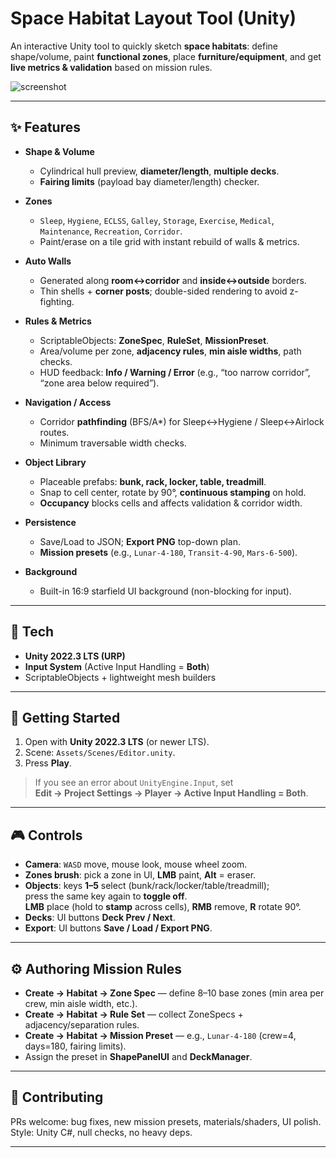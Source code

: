 # Space Habitat Layout Tool (Unity)

An interactive Unity tool to quickly sketch **space habitats**: define shape/volume, paint **functional zones**, place **furniture/equipment**, and get **live metrics & validation** based on mission rules.

![screenshot](https://ibb.co/pq7FgGH)

---

## ✨ Features

- **Shape & Volume**
  - Cylindrical hull preview, **diameter/length**, **multiple decks**.
  - **Fairing limits** (payload bay diameter/length) checker.

- **Zones**
  - `Sleep`, `Hygiene`, `ECLSS`, `Galley`, `Storage`, `Exercise`, `Medical`, `Maintenance`, `Recreation`, `Corridor`.
  - Paint/erase on a tile grid with instant rebuild of walls & metrics.

- **Auto Walls**
  - Generated along **room↔corridor** and **inside↔outside** borders.
  - Thin shells + **corner posts**; double-sided rendering to avoid z-fighting.

- **Rules & Metrics**
  - ScriptableObjects: **ZoneSpec**, **RuleSet**, **MissionPreset**.
  - Area/volume per zone, **adjacency rules**, **min aisle widths**, path checks.
  - HUD feedback: **Info / Warning / Error** (e.g., “too narrow corridor”, “zone area below required”).

- **Navigation / Access**
  - Corridor **pathfinding** (BFS/A*) for Sleep↔Hygiene / Sleep↔Airlock routes.
  - Minimum traversable width checks.

- **Object Library**
  - Placeable prefabs: **bunk, rack, locker, table, treadmill**.
  - Snap to cell center, rotate by 90°, **continuous stamping** on hold.
  - **Occupancy** blocks cells and affects validation & corridor width.

- **Persistence**
  - Save/Load to JSON; **Export PNG** top-down plan.
  - **Mission presets** (e.g., `Lunar-4-180`, `Transit-4-90`, `Mars-6-500`).

- **Background**
  - Built-in 16:9 starfield UI background (non-blocking for input).

---

## 🧩 Tech

- **Unity 2022.3 LTS (URP)**
- **Input System** (Active Input Handling = **Both**)
- ScriptableObjects + lightweight mesh builders

---

## 🚀 Getting Started

1. Open with **Unity 2022.3 LTS** (or newer LTS).
2. Scene: `Assets/Scenes/Editor.unity`.
3. Press **Play**.

> If you see an error about `UnityEngine.Input`, set  
> **Edit → Project Settings → Player → Active Input Handling = Both**.

---

## 🎮 Controls

- **Camera**: `WASD` move, mouse look, mouse wheel zoom.
- **Zones brush**: pick a zone in UI, **LMB** paint, **Alt** = eraser.
- **Objects**: keys **1–5** select (bunk/rack/locker/table/treadmill);  
  press the same key again to **toggle off**.  
  **LMB** place (hold to **stamp** across cells), **RMB** remove, **R** rotate 90°.
- **Decks**: UI buttons **Deck Prev / Next**.
- **Export**: UI buttons **Save / Load / Export PNG**.

---

## ⚙️ Authoring Mission Rules

- **Create → Habitat → Zone Spec** — define 8–10 base zones (min area per crew, min aisle width, etc.).
- **Create → Habitat → Rule Set** — collect ZoneSpecs + adjacency/separation rules.
- **Create → Habitat → Mission Preset** — e.g., `Lunar-4-180` (crew=4, days=180, fairing limits).
- Assign the preset in **ShapePanelUI** and **DeckManager**.

---

## 🤝 Contributing

PRs welcome: bug fixes, new mission presets, materials/shaders, UI polish.  
Style: Unity C#, null checks, no heavy deps.

---
